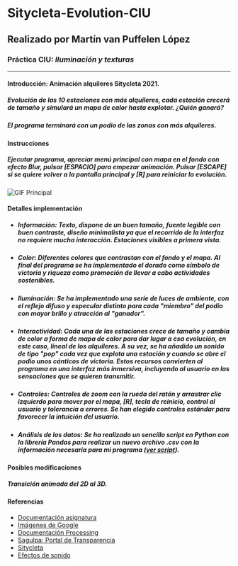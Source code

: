 # Sitycleta-Evolution-CIU
## Realizado por Martín van Puffelen López
### Práctica  CIU: *Iluminación y texturas*
___

#### Introducción: Animación alquileres Sitycleta 2021. 
##### Evolución de las 10 estaciones con más alquileres, cada estación crecerá de tamaño y simulará un mapa de calor hasta explotar. *¿Quién ganará?*
##### El programa terminará con un podio de las zonas con más alquileres.

#### Instrucciones
##### Ejecutar programa, apreciar menú principal con mapa en el fondo con efecto *Blur*, pulsar *[ESPACIO]* para empezar animación. Pulsar *[ESCAPE]* si se quiere volver a la pantalla principal y *[R]* para reiniciar la evolución.


![GIF Principal](https://github.com/martinvplopez/Sitycleta-Evolution-CIU/blob/main/interface.gif)

#### Detalles implementación
- ##### **Información**: *Texto*, dispone de un buen tamaño, fuente legible con buen contraste, diseño minimalista ya que el recorrido de la interfaz no requiere mucha interacción. Estaciones visibles a primera vista.
- ##### **Color**: Diferentes colores que contrastan con el fondo y el mapa. Al final del programa se ha implementado el dorado como símbolo de victoria y riqueza como promoción de llevar a cabo actividades sostenibles.
- ##### **Iluminación**: Se ha implementado una serie de luces de ambiente, con el reflejo difuso y especular distinto para cada "miembro" del podio con mayor brillo y atracción al "ganador".
- ##### **Interactividad**: Cada una de las estaciones crece de tamaño y cambia de color a forma de mapa de calor para dar lugar a esa evolución, en este caso, lineal de los alquileres. A su vez, se ha añadido un sonido de tipo "pop" cada vez que explota una estación y cuando se abre el podio unos cánticos de victoria. Estos recursos convierten al programa en una interfaz más inmersiva, incluyendo al usuario en las sensaciones que se quieren transmitir.
- ##### **Controles**: Controles de zoom con la rueda del ratón y arrastrar clic izquierdo para mover por el mapa, [*R*], tecla de reinicio, control al usuario y tolerancia a errores. Se han elegido controles estándar para favorecer la intuición del usuario.
- ##### **Análisis de los datos**: Se ha realizado un sencillo script en Python con la librería Pandas para realizar un nuevo archivo *.csv* con la información necesaria para mi programa ([ver script](https://github.com/martinvplopez/Sitycleta-Evolution-CIU/blob/main/main.py)).

#### Posibles modificaciones
##### Transición animada del 2D al 3D.

#### Referencias
- [Documentación asignatura](https://github.com/otsedom/otsedom.github.io/blob/main/CIU/P5/README.md)
- [Imágenes de Google](https://www.google.com/imghp?hl=EN)
- [Documentación Processing](https://processing.org/reference)
- [Sagulpa: Portal de Transparencia](https://www.sagulpa.com/portal-transparencia)
- [Sitycleta](https://www.sitycleta.com/es/)
- [Efectos de sonido](https://freewavesamples.com/)
